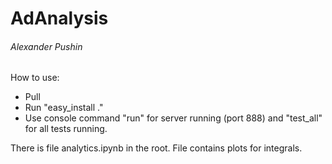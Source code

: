 # AdAnalysis
###### Alexander Pushin

How to use:
* Pull
* Run "easy_install ."
* Use console command "run" for server running (port 888) and "test_all" for all tests running.

There is file analytics.ipynb in the root. File contains plots for integrals.


